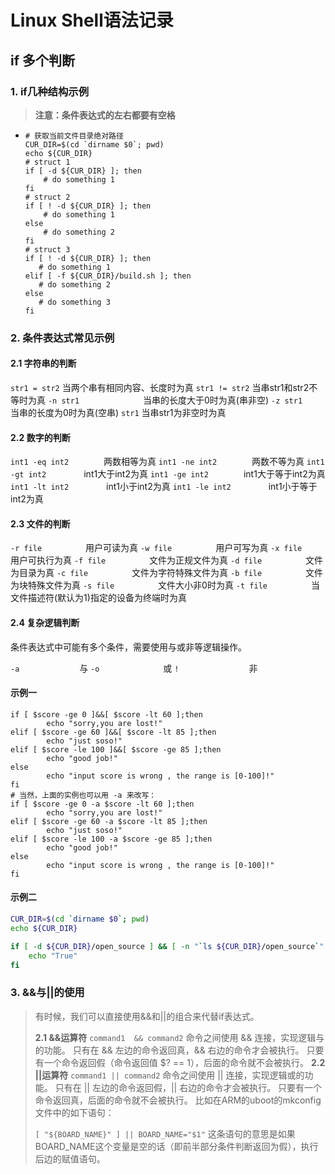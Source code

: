 # Linux Shell语法记录

## if 多个判断

### 1. if几种结构示例

> **注意：条件表达式的左右都要有空格**

- ```shell
  # 获取当前文件目录绝对路径
  CUR_DIR=$(cd `dirname $0`; pwd)
  echo ${CUR_DIR}
  # struct 1
  if [ -d ${CUR_DIR} ]; then
      # do something 1
  fi
  # struct 2
  if [ ! -d ${CUR_DIR} ]; then 
      # do something 1
  else 
      # do something 2
  fi
  # struct 3
  if [ ! -d ${CUR_DIR} ]; then
     # do something 1
  elif [ -f ${CUR_DIR}/build.sh ]; then
     # do something 2
  else
     # do something 3
  fi
  ```

### 2. 条件表达式常见示例

#### 2.1 字符串的判断

`str1 = str2`			 当两个串有相同内容、长度时为真 
`str1 != str2`			当串str1和str2不等时为真 
`-n str1`　　　　　　　     当串的长度大于0时为真(串非空) 
`-z str1`　　　　　　　     当串的长度为0时为真(空串) 
`str1`					当串str1为非空时为真

#### 2.2 数字的判断

`int1 -eq int2`　　　　两数相等为真 
`int1 -ne int2`　　　　两数不等为真 
`int1 -gt int2`　　　　 int1大于int2为真 
`int1 -ge int2`　　　　int1大于等于int2为真 
`int1 -lt int2`　　　　  int1小于int2为真 
`int1 -le int2`　　　　 int1小于等于int2为真

#### 2.3 文件的判断

`-r file`　　　　　用户可读为真 
`-w file`　　　　　用户可写为真 
`-x file`　　　　　用户可执行为真 
`-f file`　　　　　文件为正规文件为真 
`-d file`　　　　　文件为目录为真 
`-c file`　　　　　文件为字符特殊文件为真 
`-b file`　　　　　文件为块特殊文件为真 
`-s file`　　　　　文件大小非0时为真 
`-t file`　　　　　当文件描述符(默认为1)指定的设备为终端时为真

#### 2.4 复杂逻辑判断

条件表达式中可能有多个条件，需要使用与或非等逻辑操作。

`-a` 　 　　　　　  与 
`-o`　　　　　　　 或 
`!`　　　　　　　　非

#### 示例一

```shell
if [ $score -ge 0 ]&&[ $score -lt 60 ];then
        echo "sorry,you are lost!"
elif [ $score -ge 60 ]&&[ $score -lt 85 ];then
        echo "just soso!"
elif [ $score -le 100 ]&&[ $score -ge 85 ];then
        echo "good job!"
else
        echo "input score is wrong , the range is [0-100]!"
fi
# 当然，上面的实例也可以用 -a 来改写：
if [ $score -ge 0 -a $score -lt 60 ];then
        echo "sorry,you are lost!"
elif [ $score -ge 60 -a $score -lt 85 ];then
        echo "just soso!"
elif [ $score -le 100 -a $score -ge 85 ];then
        echo "good job!"
else
        echo "input score is wrong , the range is [0-100]!"
fi
```

#### 示例二

```sh
CUR_DIR=$(cd `dirname $0`; pwd)
echo ${CUR_DIR}

if [ -d ${CUR_DIR}/open_source ] && [ -n "`ls ${CUR_DIR}/open_source`" ]; then
    echo "True"
fi
```

### 3. &&与||的使用

> 有时候，我们可以直接使用&&和||的组合来代替if表达式。
>
> **2.1 &&运算符**
> `command1  && command2`
> 命令之间使用 && 连接，实现逻辑与的功能。
> 只有在 && 左边的命令返回真，&& 右边的命令才会被执行。
> 只要有一个命令返回假（命令返回值 $? == 1），后面的命令就不会被执行。
> **2.2 ||运算符**
> `command1 || command2`
> 命令之间使用 || 连接，实现逻辑或的功能。
> 只有在 || 左边的命令返回假，|| 右边的命令才会被执行。
> 只要有一个命令返回真，后面的命令就不会被执行。
> 比如在ARM的uboot的mkconfig文件中的如下语句：
>
> `[ "${BOARD_NAME}" ] || BOARD_NAME="$1"`
> 这条语句的意思是如果BOARD_NAME这个变量是空的话（即前半部分条件判断返回为假），执行后边的赋值语句。